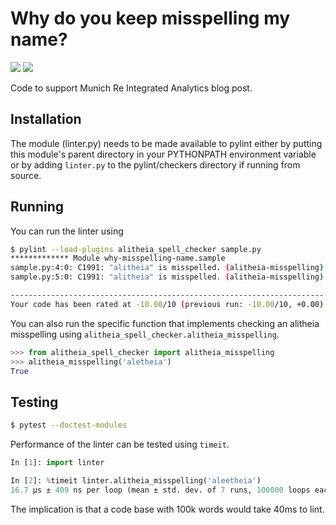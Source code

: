 # Why do you keep misspelling my name?

![](https://shields.io/github/last-commit/ahaque12/why-misspelling-name)
![](https://shields.io/tokei/lines/github/ahaque12/why-misspelling-name)

Code to support Munich Re Integrated Analytics blog post.

## Installation

The module (linter.py) needs to be made available to pylint either by putting this module's
parent directory in your PYTHONPATH environment variable or by adding `linter.py` to the 
pylint/checkers directory if running from source.

## Running

You can run the linter using

```bash
$ pylint --load-plugins alitheia_spell_checker sample.py
************* Module why-misspelling-name.sample
sample.py:4:0: C1991: "alitheia" is misspelled. (alitheia-misspelling)
sample.py:5:0: C1991: "alitheia" is misspelled. (alitheia-misspelling)

----------------------------------------------------------------------
Your code has been rated at -10.00/10 (previous run: -10.00/10, +0.00)
```

You can also run the specific function that implements checking an alitheia misspelling
using `alitheia_spell_checker.alitheia_misspelling`.

```python
>>> from alitheia_spell_checker import alitheia_misspelling
>>> alitheia_misspelling('aletheia')
True
```

## Testing

```bash
$ pytest --doctest-modules
```

Performance of the linter can be tested using `timeit`. 
```python
In [1]: import linter

In [2]: %timeit linter.alitheia_misspelling('aleetheia')
16.7 µs ± 409 ns per loop (mean ± std. dev. of 7 runs, 100000 loops each)
```
The implication is that a code base with 100k words would take 40ms to lint.